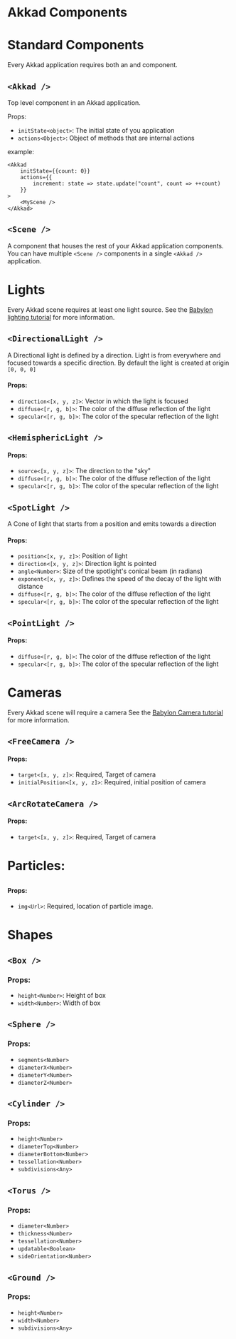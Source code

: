 Akkad Components
====================

# Standard Components

Every Akkad application requires both an <Akkad /> and <Scene /> component.

## `<Akkad />`

Top level component in an Akkad application.

Props:
- `initState<object>`: The initial state of you application
- `actions<Object>`: Object of methods that are internal actions

example:
```
<Akkad
	initState={{count: 0}}
	actions={{
		increment: state => state.update("count", count => ++count)
	}}
>
	<MyScene />
</Akkad>
```

## `<Scene />`

A component that houses the rest of your Akkad application components. You can have multiple `<Scene />` components in a single `<Akkad />` application.

# Lights

Every Akkad scene requires at least one light source. See the [Babylon lighting tutorial](http://doc.babylonjs.com/tutorials/06._Lights) for more information.

## `<DirectionalLight />`
A Directional light is defined by a direction. Light is from everywhere and focused towards a specific direction. By default the light is created at origin `[0, 0, 0]`

#### Props:
- `direction<[x, y, z]>`: Vector in which the light is focused
- `diffuse<[r, g, b]>`: The color of the diffuse reflection of the light
- `specular<[r, g, b]>`: The color of the specular reflection of the light

## `<HemisphericLight />`

#### Props:
- `source<[x, y, z]>`: The direction to the "sky"
- `diffuse<[r, g, b]>`: The color of the diffuse reflection of the light
- `specular<[r, g, b]>`: The color of the specular reflection of the light

## `<SpotLight />`
A Cone of light that starts from a position and emits towards a direction

#### Props:
- `position<[x, y, z]>`: Position of light
- `direction<[x, y, z]>`: Direction light is pointed
- `angle<Number>`: Size of the spotlight's conical beam (in radians)
- `exponent<[x, y, z]>`: Defines the speed of the decay of the light with distance 
- `diffuse<[r, g, b]>`: The color of the diffuse reflection of the light
- `specular<[r, g, b]>`: The color of the specular reflection of the light

## `<PointLight />`

#### Props:
- `diffuse<[r, g, b]>`: The color of the diffuse reflection of the light
- `specular<[r, g, b]>`: The color of the specular reflection of the light

# Cameras

Every Akkad scene will require a camera See the [Babylon Camera tutorial](http://doc.babylonjs.com/tutorials/05._Cameras) for more information.

## `<FreeCamera />`

#### Props:
- `target<[x, y, z]>`: Required, Target of camera
- `initialPosition<[x, y, z]>`: Required, initial position of camera

## `<ArcRotateCamera />`

#### Props:
- `target<[x, y, z]>`: Required, Target of camera

# Particles:

## <Particles />

#### Props:
- `img<Url>`: Required, location of particle image. 

# Shapes

## `<Box />`

### Props:
- `height<Number>`: Height of box
- `width<Number>`: Width of box

## `<Sphere />`

### Props:
- `segments<Number>`
- `diameterX<Number>`
- `diameterY<Number>`
- `diameterZ<Number>`

## `<Cylinder />`

### Props:
- `height<Number>`
- `diameterTop<Number>`
- `diameterBottom<Number>`
- `tessellation<Number>`
- `subdivisions<Any>`

## `<Torus />`

### Props:
- `diameter<Number>`
- `thickness<Number>`
- `tessellation<Number>`
- `updatable<Boolean>`
- `sideOrientation<Number>`

## `<Ground />`

### Props:
- `height<Number>`
- `width<Number>`
- `subdivisions<Any>`